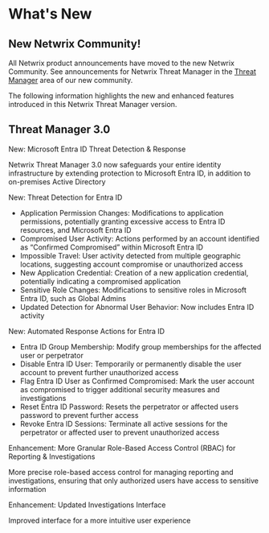 # What's New

## New Netwrix Community!

All Netwrix product announcements have moved to the new Netwrix Community. See announcements for
Netwrix Threat Manager in the
[Threat Manager](https://community.netwrix.com/c/threat-manager/announcements/162) area of our new
community.

The following information highlights the new and enhanced features introduced in this Netwrix Threat
Manager version.

## Threat Manager 3.0

New: Microsoft Entra ID Threat Detection & Response

Netwrix Threat Manager 3.0 now safeguards your entire identity infrastructure by extending
protection to Microsoft Entra ID, in addition to on-premises Active Directory

New: Threat Detection for Entra ID

- Application Permission Changes: Modifications to application permissions, potentially granting
  excessive access to Entra ID resources, and Microsoft Entra ID
- Compromised User Activity: Actions performed by an account identified as “Confirmed Compromised”
  within Microsoft Entra ID
- Impossible Travel: User activity detected from multiple geographic locations, suggesting account
  compromise or unauthorized access
- New Application Credential: Creation of a new application credential, potentially indicating a
  compromised application
- Sensitive Role Changes: Modifications to sensitive roles in Microsoft Entra ID, such as Global
  Admins
- Updated Detection for Abnormal User Behavior: Now includes Entra ID activity

New: Automated Response Actions for Entra ID

- Entra ID Group Membership: Modify group memberships for the affected user or perpetrator
- Disable Entra ID User: Temporarily or permanently disable the user account to prevent further
  unauthorized access
- Flag Entra ID User as Confirmed Compromised: Mark the user account as compromised to trigger
  additional security measures and investigations
- Reset Entra ID Password: Resets the perpetrator or affected users password to prevent further
  access
- Revoke Entra ID Sessions: Terminate all active sessions for the perpetrator or affected user to
  prevent unauthorized access

Enhancement: More Granular Role-Based Access Control (RBAC) for Reporting & Investigations

More precise role-based access control for managing reporting and investigations, ensuring that only
authorized users have access to sensitive information

Enhancement: Updated Investigations Interface

Improved interface for a more intuitive user experience
